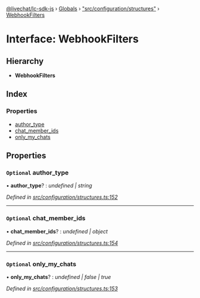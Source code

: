 [@livechat/lc-sdk-js](../README.md) › [Globals](../globals.md) › ["src/configuration/structures"](../modules/_src_configuration_structures_.md) › [WebhookFilters](_src_configuration_structures_.webhookfilters.md)

# Interface: WebhookFilters

## Hierarchy

* **WebhookFilters**

## Index

### Properties

* [author_type](_src_configuration_structures_.webhookfilters.md#optional-author_type)
* [chat_member_ids](_src_configuration_structures_.webhookfilters.md#optional-chat_member_ids)
* [only_my_chats](_src_configuration_structures_.webhookfilters.md#optional-only_my_chats)

## Properties

### `Optional` author_type

• **author_type**? : *undefined | string*

*Defined in [src/configuration/structures.ts:152](https://github.com/livechat/lc-sdk-js/blob/8143b05/src/configuration/structures.ts#L152)*

___

### `Optional` chat_member_ids

• **chat_member_ids**? : *undefined | object*

*Defined in [src/configuration/structures.ts:154](https://github.com/livechat/lc-sdk-js/blob/8143b05/src/configuration/structures.ts#L154)*

___

### `Optional` only_my_chats

• **only_my_chats**? : *undefined | false | true*

*Defined in [src/configuration/structures.ts:153](https://github.com/livechat/lc-sdk-js/blob/8143b05/src/configuration/structures.ts#L153)*
